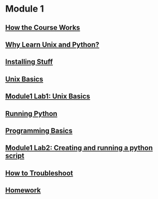 # Module 1
## [How the Course Works](https://github.com/summerela/intro_programming_python/blob/master/Module1/1_course_overview.ipynb)

## [Why Learn Unix and Python?](https://github.com/summerela/intro_programming_python/blob/master/Module1/2_why_learn_unix_python.md)

## [Installing Stuff](https://github.com/summerela/intro_programming_python/blob/master/Module1/3_installing_stuff.md)

## [Unix Basics](https://github.com/summerela/intro_programming_python/blob/master/Module1/4_unix_basics.ipynb)

## [Module1 Lab1: Unix Basics](https://github.com/summerela/intro_programming_python/blob/master/Module1/Lab1_unix.ipynb)

## [Running Python](https://github.com/summerela/intro_programming_python/blob/master/Module1/5_Running_Python.ipynb)

## [Programming Basics](https://github.com/summerela/intro_programming_python/blob/master/Module1/6_Programming_Basics.ipynb)

## [Module1 Lab2: Creating and running a python script](https://github.com/summerela/intro_programming_python/blob/master/Module1/8_module1_lab2.ipynb)

## [How to Troubleshoot](https://github.com/summerela/intro_programming_python/blob/master/Module1/7_Troubleshooting.ipynb)

## [Homework](https://canvas.uw.edu/courses/1105303/assignments/3464475?module_item_id=7076570)
